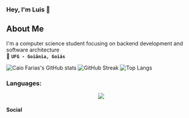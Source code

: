 ### Hey, I'm Luis 👋

## About Me  

I'm a computer science student focusing on backend development and software architecture <br>
:round_pushpin: **```UFG - Goiânia, Goiás```**
<br>



![Caio Farias's GitHub stats](https://github-readme-stats.vercel.app/api?username=LuisFcarmo&show_icons=true&theme=merko&hide_border=true&count_private=true&card_width=494px)
![GitHub Streak](https://github-readme-streak-stats.herokuapp.com?user=LuisFcarmo&theme=merko&hide_border=true&border_radius=5)
![Top Langs](https://github-readme-stats.vercel.app/api/top-langs/?username=LuisFcarmo&layout=compact&show_icons=true&theme=merko&hide_border=true&card_width=494px)

### **Languages:**

<div align="center">
  <a href="https://skillicons.dev" >
    <img src="https://skillicons.dev/icons?i=java,javascript,python,c,c++,react,spring-boot&theme=dark" />
  </a>
</div>



#### Social




<!--
**LuisFcarmo/LuisFcarmo** is a ✨ _special_ ✨ repository because its `README.md` (this file) appears on your GitHub profile.

Here are some ideas to get you started:

- 🔭 I’m currently working on ...
- 🌱 I’m currently learning ...
- 👯 I’m looking to collaborate on ...
- 🤔 I’m looking for help with ...
- 💬 Ask me about ...
- 📫 How to reach me: ...
- 😄 Pronouns: ...
- ⚡ Fun fact: ...
-->
